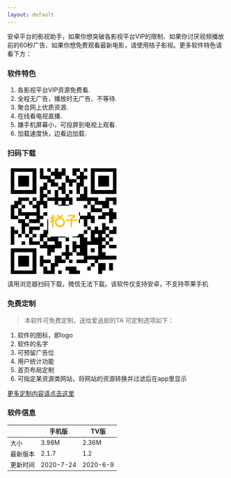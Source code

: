 ```yaml
---
layout: default
---
```


安卓平台的影视助手，如果你想突破各影视平台VIP的限制、如果你讨厌视频播放前的60秒广告、如果你想免费观看最新电影，请使用桔子影视。更多软件特色请看下方：

### 软件特色

1.  各影视平台VIP资源免费看.
2.  全程无广告，播放时无广告、不等待.
3.  聚合网上优质资源.
4.  在线看电视直播.
5.  嫌手机屏幕小，可投屏到电视上观看.
6.  加载速度快，边看边加载.

### 扫码下载

![二维码](assets/img/erw.png)
<br>请用浏览器扫码下载，微信无法下载。该软件仅支持安卓，不支持苹果手机

### 免费定制

> 本软件可免费定制，送给爱追剧的TA
> 可定制选项如下：
1. 软件的图标，即logo
2. 软件的名字
3. 可预留广告位
4. 用户统计功能
5. 首页布局定制
6. 可指定某资源类网站，将网站的资源转换并过滤后在app里显示

[更多定制内容请点击这里](https://www.jianshu.com/p/436e3009e1f2)


### 软件信息

|     | 手机版  | TV版  |
|  ----  | ----  | ----  |
| 大小  | 3.98M | 2.36M |
| 最新版本  | 2.1.7 | 1.2 |
| 更新时间  | 2020-7-24 | 2020-6-9 |
